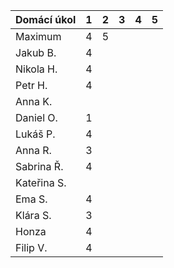 | Domácí úkol | 1 | 2 | 3 | 4 | 5 |
|-------------|---|---|---|---|---|
| Maximum     | 4 | 5 |   |   |   |
| Jakub B.    | 4 |   |   |   |   |
| Nikola H.   | 4 |   |   |   |   |
| Petr H.     | 4 |   |   |   |   |
| Anna K.     |   |   |   |   |   |
| Daniel O.   | 1 |   |   |   |   |
| Lukáš P.    | 4 |   |   |   |   |
| Anna R.     | 3 |   |   |   |   |
| Sabrina Ř.  | 4 |   |   |   |   |
| Kateřina S. |   |   |   |   |   |
| Ema S.      | 4 |   |   |   |   |
| Klára S.    | 3 |   |   |   |   |
| Honza       | 4 |   |   |   |   |
| Filip V.    | 4 |   |   |   |   |
